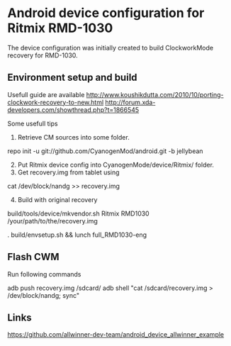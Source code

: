 Android device configuration for Ritmix RMD-1030
================================

The device configuration was initially created to build ClockworkMode recovery for RMD-1030.

Environment setup and build
-----------------

Usefull guide are available 
http://www.koushikdutta.com/2010/10/porting-clockwork-recovery-to-new.html
http://forum.xda-developers.com/showthread.php?t=1866545

Some usefull tips

1. Retrieve CM sources into some folder.

repo init -u git://github.com/CyanogenMod/android.git -b jellybean

2. Put Ritmix device config into CyanogenMode/device/Ritmix/ folder.
3. Get recovery.img from tablet using

cat /dev/block/nandg >> recovery.img

4. Build with original recovery

build/tools/device/mkvendor.sh Ritmix RMD1030 /your/path/to/the/recovery.img

. build/envsetup.sh && lunch full_RMD1030-eng


Flash CWM
---------

Run following commands

adb push recovery.img /sdcard/
adb shell "cat /sdcard/recovery.img > /dev/block/nandg; sync"

Links
-----

https://github.com/allwinner-dev-team/android_device_allwinner_example



